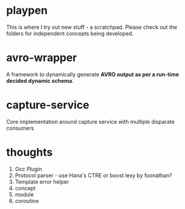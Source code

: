# playpen
This is where I try out new stuff - a scratchpad. 
Please check out the folders for independent concepts being developed. 

# avro-wrapper
A framework to dynamically generate **AVRO output as per a run-time decided dynamic schema**. 

# capture-service
Core implementation around capture service with multiple disparate consumers

# thoughts
1. Gcc Plugin
1. Protocol parser - use Hana's CTRE or boost lexy by foonathan? 
1. Template error helper
1. concept 
1. module
1. coroutine
